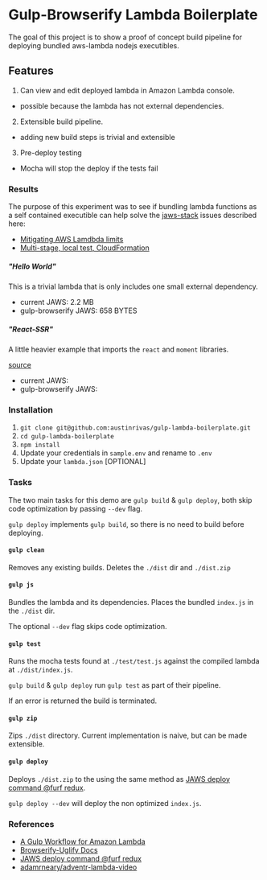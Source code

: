 # Gulp-Browserify Lambda Boilerplate

The goal of this project is to show a proof of concept build pipeline for deploying bundled aws-lambda nodejs executibles.

## Features

1. Can view and edit deployed lambda in Amazon Lambda console.
  * possible because the lambda has not external dependencies.
2. Extensible build pipeline.
  * adding new build steps is trivial and extensible
3. Pre-deploy testing
  * Mocha will stop the deploy if the tests fail

### Results

The purpose of this experiment was to see if bundling lambda functions as a self contained executible can help solve the [jaws-stack](https://github.com/jaws-stack/JAWS) issues described here:

  * [Mitigating AWS Lamdbda limits](https://github.com/jaws-stack/JAWS/issues/28)
  * [Multi-stage, local test, CloudFormation](https://github.com/jaws-stack/JAWS/pull/42)

##### "Hello World"

This is a trivial lambda that is only includes one small external dependency.

* current JAWS: 2.2 MB
* gulp-browserify JAWS: 658 BYTES

##### "React-SSR"

A little heavier example that imports the `react` and `moment` libraries.

[source]()

* current JAWS:
* gulp-browserify JAWS:

### Installation

1. `git clone git@github.com:austinrivas/gulp-lambda-boilerplate.git`
2. `cd gulp-lambda-boilerplate`
3. `npm install`
4. Update your credentials in `sample.env` and rename to `.env`
5. Update your `lambda.json` [OPTIONAL]


### Tasks

The two main tasks for this demo are `gulp build` & `gulp deploy`, both skip code optimization by passing `--dev` flag.

`gulp deploy` implements `gulp build`, so there is no need to build before deploying.

#### `gulp clean`

Removes any existing builds. Deletes the `./dist` dir and `./dist.zip`

#### `gulp js`

Bundles the lambda and its dependencies. Places the bundled `index.js` in the `./dist` dir.

The optional `--dev` flag skips code optimization.

#### `gulp test`

Runs the mocha tests found at `./test/test.js` against the compiled lambda at `./dist/index.js`.

`gulp build` & `gulp deploy` run `gulp test` as part of their pipeline.

If an error is returned the build is terminated.

#### `gulp zip`

Zips `./dist` directory. Current implementation is naive, but can be made extensible.

#### `gulp deploy`

Deploys `./dist.zip` to the using the same method as [JAWS deploy command @furf redux](https://github.com/furf/JAWS/blob/improvement/jaws-deploy-update/cli/lib/main.js).

`gulp deploy --dev` will deploy the non optimized `index.js`.


### References

* [A Gulp Workflow for Amazon Lambda](https://medium.com/@AdamRNeary/a-gulp-workflow-for-amazon-lambda-61c2afd723b6)
* [Browserify-Uglify Docs](https://github.com/gulpjs/gulp/blob/master/docs/recipes/browserify-uglify-sourcemap.md)
* [JAWS deploy command @furf redux](https://github.com/furf/JAWS/blob/improvement/jaws-deploy-update/cli/lib/main.js)
* [adamrneary/adventr-lambda-video](https://github.com/adamrneary/adventr-lambda-video)
